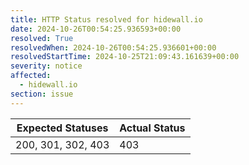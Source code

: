 ```yaml
---
title: HTTP Status resolved for hidewall.io
date: 2024-10-26T00:54:25.936593+00:00
resolved: True
resolvedWhen: 2024-10-26T00:54:25.936601+00:00
resolvedStartTime: 2024-10-25T21:09:43.161639+00:00
severity: notice
affected:
  - hidewall.io
section: issue
---
```


| Expected Statuses | Actual Status  |
|-------------------|----------------|
| 200, 301, 302, 403 | 403 |

